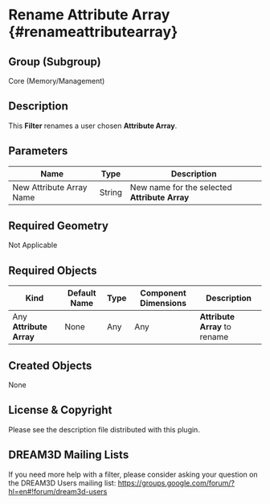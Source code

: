 Rename Attribute Array {#renameattributearray}
=============

## Group (Subgroup) ##
Core (Memory/Management)

## Description ##
This **Filter** renames a user chosen **Attribute Array**.

## Parameters ##
| Name | Type | Description |
|------|------| ----------- |
| New Attribute Array Name | String | New name for the selected **Attribute Array** |

## Required Geometry ##
Not Applicable

## Required Objects ##
| Kind | Default Name | Type | Component Dimensions | Description |
|------|--------------|-------------|---------|-----|
| Any **Attribute Array** | None | Any | Any | **Attribute Array** to rename |


## Created Objects ##
None

## License & Copyright ##

Please see the description file distributed with this plugin.

## DREAM3D Mailing Lists ##

If you need more help with a filter, please consider asking your question on the DREAM3D Users mailing list:
https://groups.google.com/forum/?hl=en#!forum/dream3d-users


